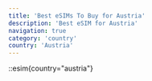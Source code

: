 ```yaml
---
title: 'Best eSIMs To Buy for Austria'
description: 'Best eSIM for Austria'
navigation: true
category: 'country'
country: 'Austria'
---
```


::esim{country="austria"}
